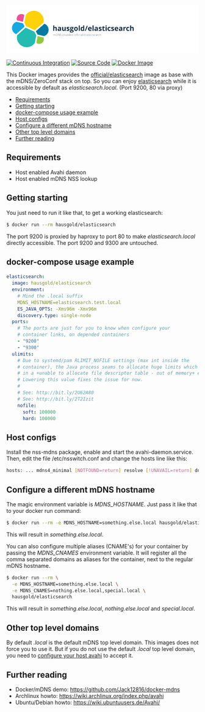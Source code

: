![mDNS enabled official/elasticsearch](https://raw.githubusercontent.com/hausgold/docker-elasticsearch/master/docs/assets/project.png)

[![Continuous Integration](https://github.com/hausgold/docker-elasticsearch/actions/workflows/package.yml/badge.svg?branch=master)](https://github.com/hausgold/docker-elasticsearch/actions/workflows/package.yml)
[![Source Code](https://img.shields.io/badge/source-on%20github-blue.svg)](https://github.com/hausgold/docker-elasticsearch)
[![Docker Image](https://img.shields.io/badge/image-on%20docker%20hub-blue.svg)](https://hub.docker.com/r/hausgold/elasticsearch/)

This Docker images provides the [official/elasticsearch](https://hub.docker.com/_/elasticsearch/) image as base
with the mDNS/ZeroConf stack on top. So you can enjoy [elasticsearch](https://www.elastic.co/products/elasticsearch) while
it is accessible by default as *elasticsearch.local*. (Port 9200, 80 via proxy)

- [Requirements](#requirements)
- [Getting starting](#getting-starting)
- [docker-compose usage example](#docker-compose-usage-example)
- [Host configs](#host-configs)
- [Configure a different mDNS hostname](#configure-a-different-mdns-hostname)
- [Other top level domains](#other-top-level-domains)
- [Further reading](#further-reading)

## Requirements

* Host enabled Avahi daemon
* Host enabled mDNS NSS lookup

## Getting starting

You just need to run it like that, to get a working elasticsearch:

```bash
$ docker run --rm hausgold/elasticsearch
```

The port 9200 is proxied by haproxy to port 80 to make *elasticsearch.local*
directly accessible. The port 9200 and 9300 are untouched.

## docker-compose usage example

```yaml
elasticsearch:
  image: hausgold/elasticsearch
  environment:
    # Mind the .local suffix
    MDNS_HOSTNAME=elasticsearch.test.local
    ES_JAVA_OPTS: -Xms96m -Xmx96m
    discovery.type: single-node
  ports:
    # The ports are just for you to know when configure your
    # container links, on depended containers
    - "9200"
    - "9300"
  ulimits:
    # Due to systemd/pam RLIMIT_NOFILE settings (max int inside the
    # container), the Java process seams to allocate huge limits which result
    # in a +unable to allocate file descriptor table - out of memory+ error.
    # Lowering this value fixes the issue for now.
    #
    # See: http://bit.ly/2U62A80
    # See: http://bit.ly/2T2Izit
    nofile:
      soft: 100000
      hard: 100000
```

## Host configs

Install the nss-mdns package, enable and start the avahi-daemon.service. Then,
edit the file /etc/nsswitch.conf and change the hosts line like this:

```bash
hosts: ... mdns4_minimal [NOTFOUND=return] resolve [!UNAVAIL=return] dns ...
```

## Configure a different mDNS hostname

The magic environment variable is *MDNS_HOSTNAME*. Just pass it like that to
your docker run command:

```bash
$ docker run --rm -e MDNS_HOSTNAME=something.else.local hausgold/elasticsearch
```

This will result in *something.else.local*.

You can also configure multiple aliases (CNAME's) for your container by
passing the *MDNS_CNAMES* environment variable. It will register all the comma
separated domains as aliases for the container, next to the regular mDNS
hostname.

```bash
$ docker run --rm \
  -e MDNS_HOSTNAME=something.else.local \
  -e MDNS_CNAMES=nothing.else.local,special.local \
  hausgold/elasticsearch
```

This will result in *something.else.local*, *nothing.else.local* and
*special.local*.

## Other top level domains

By default *.local* is the default mDNS top level domain. This images does not
force you to use it. But if you do not use the default *.local* top level
domain, you need to [configure your host avahi][custom_mdns] to accept it.

## Further reading

* Docker/mDNS demo: https://github.com/Jack12816/docker-mdns
* Archlinux howto: https://wiki.archlinux.org/index.php/avahi
* Ubuntu/Debian howto: https://wiki.ubuntuusers.de/Avahi/

[custom_mdns]: https://wiki.archlinux.org/index.php/avahi#Configuring_mDNS_for_custom_TLD
